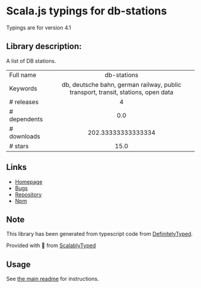 
# Scala.js typings for db-stations

Typings are for version 4.1

## Library description:
A list of DB stations.

|                    |                 |
| ------------------ | :-------------: |
| Full name          | db-stations |
| Keywords           | db, deutsche bahn, german railway, public transport, transit, stations, open data |
| # releases         | 4 |
| # dependents       | 0.0 |
| # downloads        | 202.33333333333334 |
| # stars            | 15.0 |

## Links
- [Homepage](https://github.com/derhuerst/db-stations)
- [Bugs](https://github.com/derhuerst/db-stations/issues)
- [Repository](https://github.com/derhuerst/db-stations)
- [Npm](https://www.npmjs.com/package/db-stations)
    


## Note
This library has been generated from typescript code from [DefinitelyTyped](https://definitelytyped.org).

Provided with :purple_heart: from [ScalablyTyped](https://github.com/oyvindberg/ScalablyTyped)

## Usage
See [the main readme](../../readme.md) for instructions.



